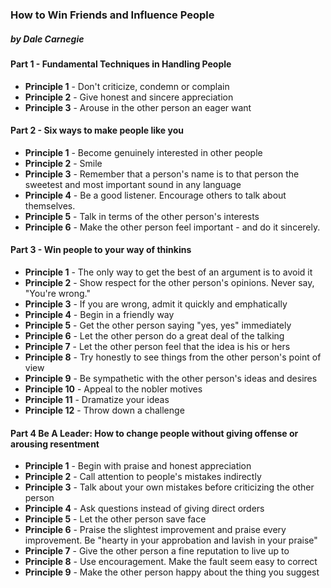 ### How to Win Friends and Influence People
##### by Dale Carnegie

#### Part 1 - Fundamental Techniques in Handling People
- **Principle 1** - Don't criticize, condemn or complain
- **Principle 2** - Give honest and sincere appreciation
- **Principle 3** - Arouse in the other person an eager want

#### Part 2 - Six ways to make people like you
- **Principle 1** - Become genuinely interested in other people
- **Principle 2** - Smile
- **Principle 3** - Remember that a person's name is to that person the sweetest and most important sound in any language
- **Principle 4** - Be a good listener. Encourage others to talk about themselves.
- **Principle 5** - Talk in terms of the other person's interests
- **Principle 6** - Make the other person feel important - and do it sincerely.

#### Part 3 - Win people to your way of thinkins
- **Principle 1** - The only way to get the best of an argument is to avoid it
- **Principle 2** - Show respect for the other person's opinions. Never say, "You're wrong."
- **Principle 3** - If you are wrong, admit it quickly and emphatically
- **Principle 4** - Begin in a friendly way
- **Principle 5** - Get the other person saying "yes, yes" immediately
- **Principle 6** - Let the other person do a great deal of the talking
- **Principle 7** - Let the other person feel that the idea is his or hers
- **Principle 8** - Try honestly to see things from the other person's point of view
- **Principle 9** - Be sympathetic with the other person's ideas and desires
- **Principle 10** - Appeal to the nobler motives
- **Principle 11** - Dramatize your ideas
- **Principle 12** - Throw down a challenge

#### Part 4 Be A Leader: How to change people without giving offense or arousing resentment
- **Principle 1** - Begin with praise and honest appreciation
- **Principle 2** - Call attention to people's mistakes indirectly
- **Principle 3** - Talk about your own mistakes before criticizing the other person
- **Principle 4** - Ask questions instead of giving direct orders
- **Principle 5** - Let the other person save face
- **Principle 6** - Praise the slightest improvement and praise every improvement. Be "hearty in your approbation and lavish in your praise"
- **Principle 7** - Give the other person a fine reputation to live up to
- **Principle 8** - Use encouragement. Make the fault seem easy to correct
- **Principle 9** - Make the other person happy about the thing you suggest
